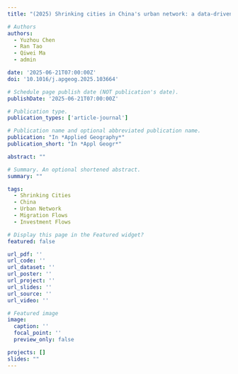 ```yaml
---
title: "(2025) Shrinking cities in China's urban network: a data-driven exploration of migration and investment flows. Applied Geography, 180, 103664"

# Authors
authors:
  - Yuzhou Chen
  - Ran Tao
  - Qiwei Ma
  - admin

date: '2025-06-21T07:00:00Z'
doi: '10.1016/j.apgeog.2025.103664'

# Schedule page publish date (NOT publication's date).
publishDate: '2025-06-21T07:00:00Z'

# Publication type.
publication_types: ['article-journal']

# Publication name and optional abbreviated publication name.
publication: "In *Applied Geography*"
publication_short: "In *Appl Geogr*"

abstract: ""

# Summary. An optional shortened abstract.
summary: ""

tags:
  - Shrinking Cities
  - China
  - Urban Network
  - Migration Flows
  - Investment Flows

# Display this page in the Featured widget?
featured: false

url_pdf: ''
url_code: ''
url_dataset: ''
url_poster: ''
url_project: ''
url_slides: ''
url_source: ''
url_video: ''

# Featured image
image:
  caption: ''
  focal_point: ''
  preview_only: false

projects: []
slides: ""
---
```

